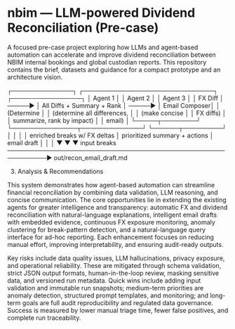 # nbim — LLM-powered Dividend Reconciliation (Pre-case)

A focused pre-case project exploring how LLMs and agent-based automation can accelerate
and improve dividend reconciliation between NBIM internal bookings and global custodian
reports. This repository contains the brief, datasets and guidance for a compact
prototype and an architecture vision.


┌──────────────┐          ┌──────────────────────────────┐          ┌────────────────┐
│  Agent 1     │          │          Agent 2             │          │    Agent 3     │
│  FX Diff     │  ─────▶  │  All Diffs + Summary + Rank │  ─────▶  │  Email Composer│
│ (Determine   │          │  (determine all differences, │          │  (make concise │
│  FX diffs)   │          │   summarize, rank by impact) │          │   email)       │
└─────┬────────┘          └───────────────┬──────────────┘          └──────┬─────────┘
      │                                   │                                │
      │ enriched breaks w/ FX deltas      │ prioritized summary + actions  │ email draft
      │                                   │                                │
      ▼                                   ▼                                ▼
  input breaks  ───────────────────────────────────────────────────────────▶ out/recon_email_draft.md


3. Analysis & Recommendations

This system demonstrates how agent-based automation can streamline financial reconciliation by combining data validation, LLM reasoning, and concise communication. The core opportunities lie in extending the existing agents for greater intelligence and transparency: automatic FX and dividend reconciliation with natural-language explanations, intelligent email drafts with embedded evidence, continuous FX exposure monitoring, anomaly clustering for break-pattern detection, and a natural-language query interface for ad-hoc reporting. Each enhancement focuses on reducing manual effort, improving interpretability, and ensuring audit-ready outputs.

Key risks include data quality issues, LLM hallucinations, privacy exposure, and operational reliability. These are mitigated through schema validation, strict JSON output formats, human-in-the-loop review, masking sensitive data, and versioned run metadata. Quick wins include adding input validation and immutable run snapshots; medium-term priorities are anomaly detection, structured prompt templates, and monitoring; and long-term goals are full audit reproducibility and regulated data governance. Success is measured by lower manual triage time, fewer false positives, and complete run traceability.